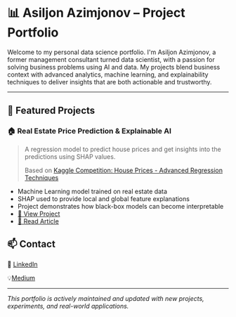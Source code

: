 # 📊 Asiljon Azimjonov – Project Portfolio

Welcome to my personal data science portfolio. I'm Asiljon Azimjonov, a former management consultant turned data scientist, with a passion for solving business problems using AI and data. My projects blend business context with advanced analytics, machine learning, and explainability techniques to deliver insights that are both actionable and trustworthy.

---

## 🚀 Featured Projects

### 🏠 Real Estate Price Prediction & Explainable AI
> A regression model to predict house prices and get insights into the predictions using SHAP values.
>
> Based on [Kaggle Competition: House Prices - Advanced Regression Techniques](https://www.kaggle.com/competitions/house-prices-advanced-regression-techniques)

- Machine Learning model trained on real estate data
- SHAP used to provide local and global feature explanations
- Project demonstrates how black-box models can become interpretable
- [🔗 View Project](https://github.com/Asil-Azimjonov/housing-price-xai/blob/main/README.md)
- [📖 Read Article](https://medium.com/@asiljon-azimjonov/explainable-artificial-intelligence-telling-the-story-behind-the-prediction-deb376a82d5e)

## 📫 Contact

💼 [LinkedIn](https://www.linkedin.com/in/asiljon-azimjonov/)

💡[Medium](https://medium.com/@asiljon-azimjonov)

---

_This portfolio is actively maintained and updated with new projects, experiments, and real-world applications._
